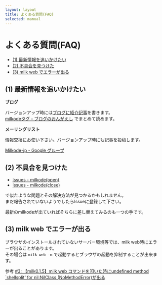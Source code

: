 ```yaml
---
layout: layout
title: よくある質問(FAQ)
selected: manual
---
```

# よくある質問(FAQ)

- [(1) 最新情報を追いかけたい](#faq01)
- [(2) 不具合を見つけた](#faq02)
- [(3) milk web でエラーが出る](#faq03)

## <a name="faq01"></a> (1) 最新情報を追いかけたい

**ブログ**

バージョンアップ時には[ブログに紹介記事](http://ongaeshi.hatenablog.com/)を書きます。<br>
[milkodeタグ - ブログのおんがえし](http://ongaeshi.hatenablog.com/category/milkode) でまとめて読めます。

**メーリングリスト**

情報交換にお使い下さい。バージョンアップ時にも記事を投稿します。

[Milkode-jp - Google グループ](https://groups.google.com/forum/?hl=ja&fromgroups#!forum/milkode-jp)

## <a name="faq02"></a> (2) 不具合を見つけた
- [Issues - milkode(open)](https://github.com/ongaeshi/milkode/issues?sort=created&direction=desc&state=open)
- [Issues - milkode(close)](https://github.com/ongaeshi/milkode/issues?sort=created&direction=desc&state=closed)

で似たような問題とその解決方法が見つかるかもしれません。<br>
まだ報告されていないようでしたらIssueに登録して下さい。

最新のmilkodeが出ていればそちらに差し替えてみるのも一つの手です。

## <a name="faq03"></a> (3) milk web でエラーが出る
ブラウザのインストールされていないサーバー環境等では、milk web時にエラーが出ることがあります。<br>
その場合は `milk web -n` で起動するとブラウザの起動を抑制することが出来ます。

参考 [#3: 【milk0.1.5】milk web コマンドを叩いた時にundefined method `shellsplit' for nil:NilClass (NoMethodError)が出る](https://github.com/ongaeshi/milkode/issues/3)

